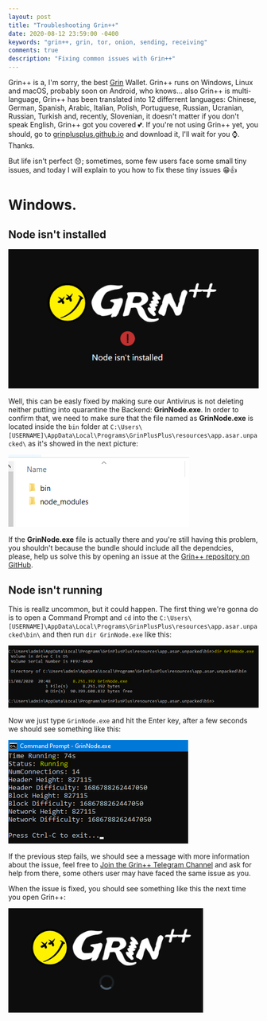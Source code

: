 ```yaml
---
layout: post
title: "Troubleshooting Grin++"
date: 2020-08-12 23:59:00 -0400
keywords: "grin++, grin, tor, onion, sending, receiving"
comments: true
description: "Fixing common issues with Grin++"
---
```


Grin++ is a, I'm sorry, the best [Grin](http://grin.mw/) Wallet. Grin++ runs on Windows, Linux and macOS, probably soon on Android, who knows... also Grin++ is multi-language, Grin++ has been translated into 12 differrent languages: Chinese, German, Spanish, Arabic, Italian, Polish, Portuguese, Russian, Ucranian, Russian, Turkish and, recently, Slovenian, it doesn't matter if you don't speak English, Grin++ got you covered 💕. If you're not using Grin++ yet, you should, go to [grinplusplus.github.io](https://grinplusplus.github.io/) and download it, I'll wait for you ⌚. Thanks.

But life isn't perfect 😞; sometimes, some few users face some small tiny issues, and today I will explain to you how to fix these tiny issues 😁👍

# Windows.

## Node isn't installed

![Node isn't installed](https://raw.githubusercontent.com/davidtavarez/davidtavarez.github.io/master/_images/posts/NodeIsntInstalled.png)

Well, this can be easly fixed by making sure our Antivirus is not deleting neither putting into quarantine the Backend: **GrinNode.exe**. In order to confirm that, we need to make sure that the file named as **GrinNode.exe** is located inside the `bin` folder at `C:\Users\[USERNAME]\AppData\Local\Programs\GrinPlusPlus\resources\app.asar.unpacked\` as it's showed in the next picture:

![bin](https://raw.githubusercontent.com/davidtavarez/davidtavarez.github.io/master/_images/posts/GrinNodeBin.png)

If the **GrinNode.exe** file is actually there and you're still having this problem, you shouldn't because the bundle should include all the dependcies, please, help us solve this by opening an issue at the [Grin++ repository on GitHub](https://github.com/GrinPlusPlus/GrinPlusPlus/issues/new).


## Node isn't running

This is reallz uncommon, but it could happen. The first thing we're gonna do is to open a Command Prompt and `cd` into the `C:\Users\[USERNAME]\AppData\Local\Programs\GrinPlusPlus\resources\app.asar.unpacked\bin\` and then run `dir GrinNode.exe` like this:


![dir](https://raw.githubusercontent.com/davidtavarez/davidtavarez.github.io/master/_images/posts/BackendPresent.png)

Now we just type `GrinNode.exe` and hit the Enter key, after a few seconds we should see something like this:

![Running](https://raw.githubusercontent.com/davidtavarez/davidtavarez.github.io/master/_images/posts/BackendRunning.png)

If the previous step fails, we should see a message with more information about the issue, feel free to [Join the Grin++ Telegram Channel](https://t.me/GrinPP) and ask for help from there, some others user may have faced the same issue as you.

When the issue is fixed, you should see something like this the next time you open Grin++:

![Running](https://raw.githubusercontent.com/davidtavarez/davidtavarez.github.io/master/_images/posts/NodeIsRunning.png)